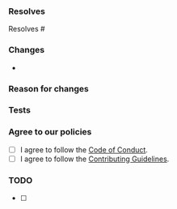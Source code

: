 ### Resolves

<!-- Which issue(s) does this pull request fix or resolve? -->

Resolves #

### Changes

<!-- Please describe the changes made. -->

-   <!-->

### Reason for changes

<!-- Why did you make them? -->

### Tests

<!-- Have you tested this PR? If so, how? If not, please do so before submitting the PR. -->

### Agree to our policies

<!-- By submitting this issue, you agree to follow our policies. -->

-   [ ] I agree to follow the [Code of Conduct](https://github.com/scratchaddons-community/scradd/blob/main/.github/CODE_OF_CONDUCT.md).
-   [ ] I agree to follow the [Contributing Guidelines](https://github.com/scratchaddons-community/scradd/blob/main/.github/CONTRIBUTING.md).

### TODO

-   [ ] <!-->
